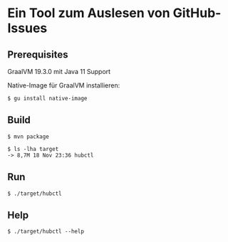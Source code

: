 # Ein Tool zum Auslesen von GitHub-Issues

## Prerequisites
GraalVM 19.3.0 mit Java 11 Support

Native-Image für GraalVM installieren:
```shell script
$ gu install native-image
```

## Build
```shell script
$ mvn package
```

```shell script
$ ls -lha target
-> 8,7M 18 Nov 23:36 hubctl
```

## Run
```shell script
$ ./target/hubctl
```

## Help
```shell script
$ ./target/hubctl --help
```